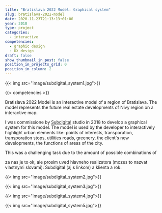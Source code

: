 ```yaml
---
title: "Bratislava 2022 Model: Graphical system"
slug: bratislava-2022-model
date: 2020-11-23T21:13:13+01:00
year: 2018
type: project
categories:
  - interactive
competencies:
  - graphic design
  - UX design
draft: false
show_thumbnail_in_post: false
position_in_projects_grid: 0
position_in_column: 2
---
```


{{< img src="image/subdigital_system1.jpg">}}

{{< competencies >}}

Bratislava 2022 Model is an interactive model of a region of Bratislava. The model represents the future real estate developments of Nivy region on a interactive map.

I was commissione by [Subdigital](https://www.sub.digital/project02/) studio in 2018 to develop a graphical system for this model. The model is used by the developer to interactively highlight urban elements like: points of interests, transporation, transporation stops, utilities roads, greenery, the client's new developments, the functions of areas of the city. 

This was a challenging task due to the amount of possible combinations of

za nas je to ok, ale prosim uved hlavneho realizatora (mozes to nazvat vlastnymi slovami): Subdigital (aj s linkom) a klienta a rok.

{{< img src="image/subdigital_system2.jpg">}}

{{< img src="image/subdigital_system3.jpg">}}

{{< img src="image/subdigital_system4.jpg">}}

{{< img src="image/subdigital_system5.jpg">}}
